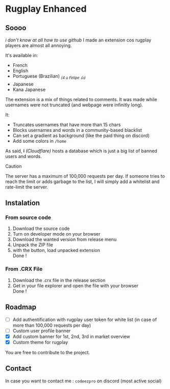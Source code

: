 # Rugplay Enhanced

## Soooo  
*i don't know at all how to use github*
I made an extension cos rugplay players are almost all annoying.  

It's available in:  
- French  
- English  
- Portuguese (Brazilian) <sub>*(4 u Felipe 👍)*</sub>
- Japanese  
- Kana Japanese  

The extension is a mix of things related to comments. It was made while usernames were not truncated (and webpage were infinitly long).  

It:  
- Truncates usernames that have more than 15 chars  
- Blocks usernames and words in a community-based blacklist  
- Can set a gradient as background (like the paid thing on discord)
- Add some colors in `/home`

As said, ~~I~~ *(Cloudflare)* hosts a database which is just a big list of banned users and words.  

> [!CAUTION]
> The server has a maximum of 100,000 requests per day. If someone tries to reach the limit or adds garbage to the list, I will simply add a whitelist and rate-limit the server.

## Instalation
### From source code
1. Download the source code
2. Turn on developer mode on your browser
3. Download the wanted version from release menu
4. Unpack the ZIP file
5. with the button, load unpacked extension  
Done !

### From .CRX File
1. Download the .crx file in the release section
2. Get in your file explorer and open the file with your browser  
Done !


## Roadmap
- [ ] Add authentification with rugplay user token for white list (in case of more than 100,000 requests per day)
- [ ] Custom user profile banner
- [x] Add custom banner for 1st, 2nd, 3rd in market overview
- [x] Custom theme for rugplay

You are free to contribute to the project.
## Contact 
In case you want to contact me : `codeezpro` on discord (most active social)

